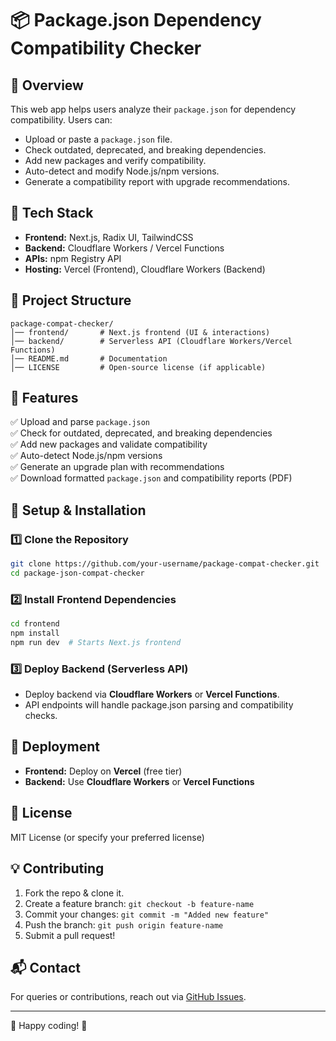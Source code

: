 # 📦 Package.json Dependency Compatibility Checker

## 🚀 Overview
This web app helps users analyze their `package.json` for dependency compatibility. Users can:
- Upload or paste a `package.json` file.
- Check outdated, deprecated, and breaking dependencies.
- Add new packages and verify compatibility.
- Auto-detect and modify Node.js/npm versions.
- Generate a compatibility report with upgrade recommendations.

## 🔧 Tech Stack
- **Frontend:** Next.js, Radix UI, TailwindCSS
- **Backend:** Cloudflare Workers / Vercel Functions
- **APIs:** npm Registry API
- **Hosting:** Vercel (Frontend), Cloudflare Workers (Backend)

## 📂 Project Structure
```
package-compat-checker/
│── frontend/       # Next.js frontend (UI & interactions)
│── backend/        # Serverless API (Cloudflare Workers/Vercel Functions)
│── README.md       # Documentation
│── LICENSE         # Open-source license (if applicable)
```

## 📌 Features
✅ Upload and parse `package.json`  
✅ Check for outdated, deprecated, and breaking dependencies  
✅ Add new packages and validate compatibility  
✅ Auto-detect Node.js/npm versions  
✅ Generate an upgrade plan with recommendations  
✅ Download formatted `package.json` and compatibility reports (PDF)  

## 🔧 Setup & Installation
### 1️⃣ Clone the Repository
```bash
git clone https://github.com/your-username/package-compat-checker.git
cd package-json-compat-checker
```

### 2️⃣ Install Frontend Dependencies
```bash
cd frontend
npm install
npm run dev  # Starts Next.js frontend
```

### 3️⃣ Deploy Backend (Serverless API)
- Deploy backend via **Cloudflare Workers** or **Vercel Functions**.
- API endpoints will handle package.json parsing and compatibility checks.

## 🚀 Deployment
- **Frontend:** Deploy on **Vercel** (free tier)
- **Backend:** Use **Cloudflare Workers** or **Vercel Functions**

## 📜 License
MIT License (or specify your preferred license)

## 💡 Contributing
1. Fork the repo & clone it.
2. Create a feature branch: `git checkout -b feature-name`
3. Commit your changes: `git commit -m "Added new feature"`
4. Push the branch: `git push origin feature-name`
5. Submit a pull request!

## 📬 Contact
For queries or contributions, reach out via [GitHub Issues](https://github.com/your-username/package-compat-checker/issues).

---
🚀 Happy coding! 🎯

